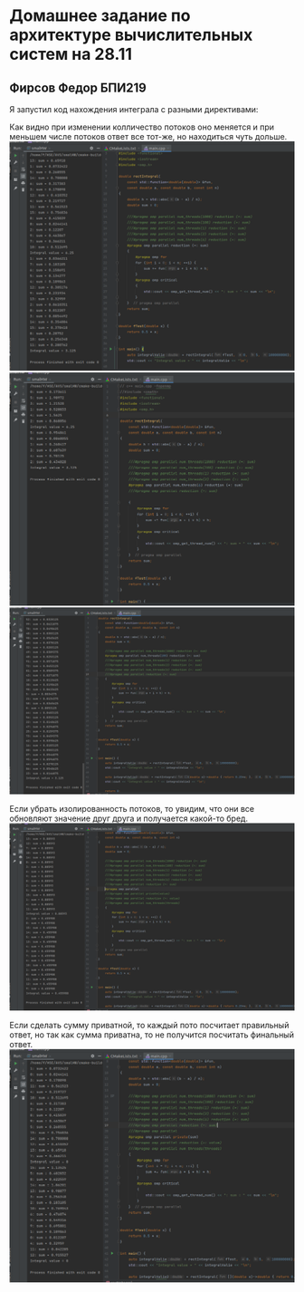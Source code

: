 # Домашнее задание по архитектуре вычислительных систем на 28.11
## Фирсов Федор БПИ219

Я запустил код нахождения интеграла с разными директивами:

Как видно при изменении колличество потоков оно меняется и при меньшем числе потоков ответ все тот-же, но находиться чуть дольше.
![](img/9.png) ![](img/10.png) ![](img/11.png)

Если убрать изолированность потоков, то увидим, что они все обновляют значение друг друга и получается какой-то бред.
![](img/12.png)

Если сделать сумму приватной, то каждый пото посчитает правильный ответ, но так как сумма приватна, то не получится посчитать финальный ответ.
![](img/13.png)

